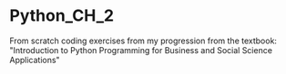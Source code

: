 # Python_CH_2
From scratch coding exercises from my progression from the textbook: "Introduction to Python Programming for Business and Social Science Applications"
